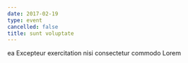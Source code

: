 ```yaml
---
date: 2017-02-19
type: event
cancelled: false
title: sunt voluptate
---
```

ea Excepteur exercitation nisi consectetur commodo Lorem